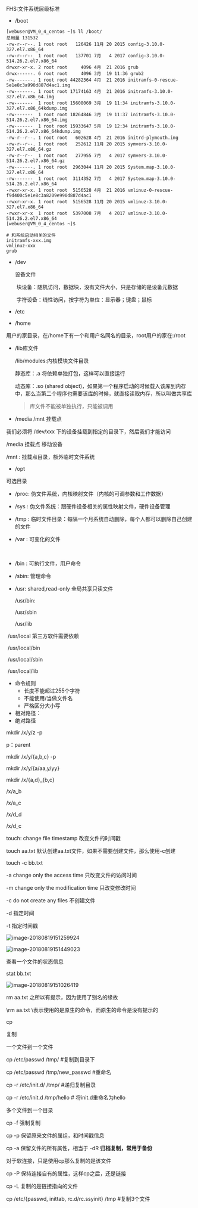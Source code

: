 FHS:文件系统层级标准



* /boot

```Shell
[webuser@VM_0_4_centos ~]$ ll /boot/
总用量 131532
-rw-r--r--. 1 root root   126426 11月 20 2015 config-3.10.0-327.el7.x86_64
-rw-r--r--  1 root root   137701 7月   4 2017 config-3.10.0-514.26.2.el7.x86_64
drwxr-xr-x. 2 root root     4096 4月  21 2016 grub
drwx------. 6 root root     4096 3月  19 11:36 grub2
-rw-------. 1 root root 44282364 4月  21 2016 initramfs-0-rescue-5e1e8c3a990d887d4ac1.img
-rw-------. 1 root root 17174163 4月  21 2016 initramfs-3.10.0-327.el7.x86_64.img
-rw-------  1 root root 15608069 3月  19 11:34 initramfs-3.10.0-327.el7.x86_64kdump.img
-rw-------  1 root root 18264846 3月  19 11:37 initramfs-3.10.0-514.26.2.el7.x86_64.img
-rw-------  1 root root 15933647 5月  19 12:34 initramfs-3.10.0-514.26.2.el7.x86_64kdump.img
-rw-r--r--. 1 root root   602628 4月  21 2016 initrd-plymouth.img
-rw-r--r--. 1 root root   252612 11月 20 2015 symvers-3.10.0-327.el7.x86_64.gz
-rw-r--r--  1 root root   277955 7月   4 2017 symvers-3.10.0-514.26.2.el7.x86_64.gz
-rw-------. 1 root root  2963044 11月 20 2015 System.map-3.10.0-327.el7.x86_64
-rw-------  1 root root  3114352 7月   4 2017 System.map-3.10.0-514.26.2.el7.x86_64
-rwxr-xr-x. 1 root root  5156528 4月  21 2016 vmlinuz-0-rescue-f9d400c5e1e8c3a8209e990d887d4ac1
-rwxr-xr-x. 1 root root  5156528 11月 20 2015 vmlinuz-3.10.0-327.el7.x86_64
-rwxr-xr-x  1 root root  5397008 7月   4 2017 vmlinuz-3.10.0-514.26.2.el7.x86_64
[webuser@VM_0_4_centos ~]$ 

# 和系统启动相关的文件
initramfs-xxx.img 
vmlinuz-xxx
grub
```

* /dev

  设备文件

  ​	块设备：随机访问，数据块，没有文件大小，只是存储的是设备元数据

  ​	字符设备：线性访问，按字符为单位：显示器；键盘；鼠标

* /etc



* /home

用户的家目录，在/home下有一个和用户名同名的目录，root用户的家在:/root



* /lib库文件

  /lib/modules:内核模块文件目录

  静态库：.a	将依赖单独打包，这样可以直接运行

  动态库：.so (shared object)，如果第一个程序启动的时候载入该库到内存中，那么当第二个程序也需要该库的时候，就直接读取内存，所以叫做共享库

  > 库文件不能被单独执行，只能被调用



* /media  /mnt 挂载点

 我们必须将 /dev/xxx 下的设备挂载到指定的目录下，然后我们才能访问

/media 挂载点 移动设备

/mnt : 挂载点目录，额外临时文件系统



* /opt

 可选目录



* /proc: 伪文件系统，内核映射文件（内核的可调参数和工作数据）



* /sys	: 伪文件系统：跟硬件设备相关的属性映射文件，硬件设备管理
* /tmp : 临时文件目录：每隔一个月系统自动删除，每个人都可以删除自己创建的文件
* /var : 可变化的文件

​	

* /bin : 可执行文件，用户命令

* /sbin: 管理命令

* /usr: shared,read-only 全局共享只读文件

  /usr/bin: 

  /usr/sbin

  /usr/lib

  

​      /usr/local 第三方软件需要依赖

​	/usr/local/bin

​	/usr/local/sbin

​	/usr/local/lib





* 命令规则
  * 长度不能超过255个字符
  * 不能使用/当做文件名
  * 严格区分大小写
* 相对路径：
* 绝对路径



mkdir /x/y/z -p

p：parent



mkdir /x/y/{a,b,c} -p



mkdir /x/y/{a/aa,y/yy}



mkdir /x/{a,d}_{b,c}

/x/a_b

/x/a_c

/x/d_d

/x/d_c





touch:  change file timestamp 改变文件的时间戳

touch aa.txt  默认创建aa.txt文件，如果不需要创建文件，那么使用-c创建

touch -c bb.txt 



-a change only the access time 只改变文件的访问时间

-m change only the modification time 只改变修改时间

-c do not create any files 不创建文件

-d 指定时间

-t 指定时间戳



![image-20180819151259924](/Users/chenyansong/Documents/note/images/linux/command/touch_stat2.png)



![image-20180819151449023](/Users/chenyansong/Documents/note/images/linux/command/touch_stat3.png)



查看一个文件的状态信息

stat bb.txt

![image-20180819151026419](/Users/chenyansong/Documents/note/images/linux/command/touch_stat.png)



rm  aa.txt  之所以有提示，因为使用了别名的缘故

\rm  aa.txt  \表示使用的是原生的命令，而原生的命令是没有提示的



cp

复制

一个文件到一个文件

cp /etc/passwd /tmp/				#复制到目录下

cp /etc/passwd /tmp/new_passwd	#重命名

cp -r /etc/init.d/  /tmp/    #递归复制目录

cp -r /etc/init.d  /tmp/hello     # 将init.d重命名为hello

多个文件到一个目录

cp -f 强制复制

cp -p 保留原来文件的属组，和时间戳信息

cp -a 保留文件的所有属性，相当于 -dR   **归档复制，常用于备份**

对于软连接，只是使用cp那么复制的是该文件

cp -P 保持连接自有的属性，这样cp之后，还是链接

cp -L 复制的是链接指向的文件

cp /etc/{passwd, inittab, rc.d/rc.ssyinit} 	/tmp  #复制3个文件









